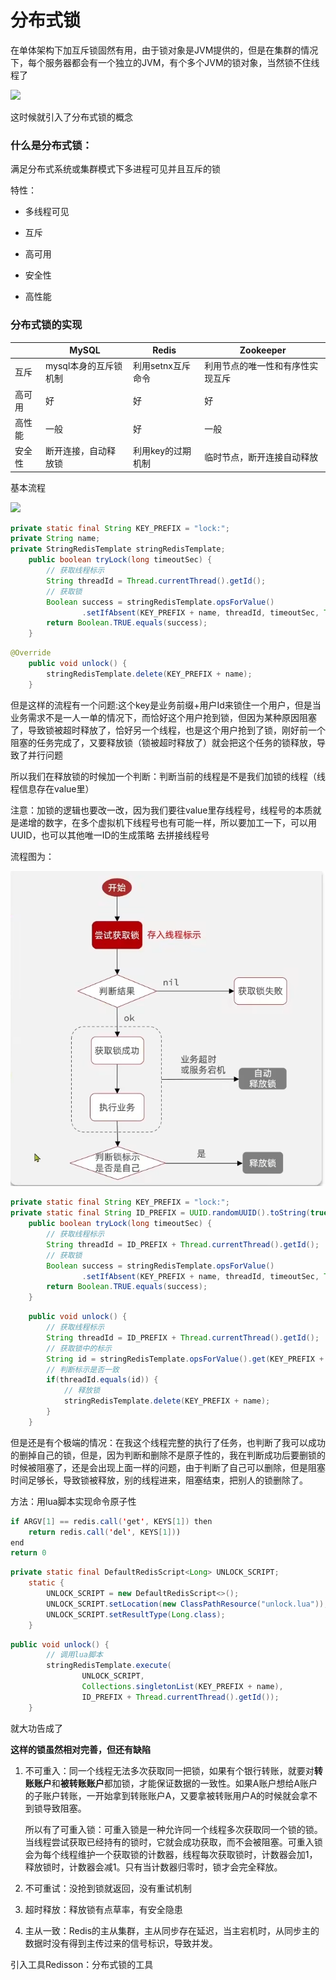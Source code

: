 # 分布式锁

在单体架构下加互斥锁固然有用，由于锁对象是JVM提供的，但是在集群的情况下，每个服务器都会有一个独立的JVM，有个多个JVM的锁对象，当然锁不住线程了

![](D:\Redis学习之路\image\Snipaste_2023-12-04_20-25-09.png)

这时候就引入了分布式锁的概念

### 什么是分布式锁：

满足分布式系统或集群模式下多进程可见并且互斥的锁

特性：

- 多线程可见

- 互斥

- 高可用

- 安全性

- 高性能

### 分布式锁的实现

|     | MySQL         | Redis       | Zookeeper        |
| --- | ------------- | ----------- | ---------------- |
| 互斥  | mysql本身的互斥锁机制 | 利用setnx互斥命令 | 利用节点的唯一性和有序性实现互斥 |
| 高可用 | 好             | 好           | 好                |
| 高性能 | 一般            | 好           | 一般               |
| 安全性 | 断开连接，自动释放锁    | 利用key的过期机制  | 临时节点，断开连接自动释放    |

基本流程

![](D:\Redis学习之路\image\Snipaste_2023-12-04_20-45-49.png)

```java
private static final String KEY_PREFIX = "lock:";
private String name;
private StringRedisTemplate stringRedisTemplate;
    public boolean tryLock(long timeoutSec) {
        // 获取线程标示
        String threadId = Thread.currentThread().getId();
        // 获取锁
        Boolean success = stringRedisTemplate.opsForValue()
                .setIfAbsent(KEY_PREFIX + name, threadId, timeoutSec, TimeUnit.SECONDS);
        return Boolean.TRUE.equals(success);
    }
```

```java
@Override
    public void unlock() {
        stringRedisTemplate.delete(KEY_PREFIX + name);
    }
```

但是这样的流程有一个问题:这个key是业务前缀+用户Id来锁住一个用户，但是当业务需求不是一人一单的情况下，而恰好这个用户抢到锁，但因为某种原因阻塞了，导致锁被超时释放了，恰好另一个线程，也是这个用户抢到了锁，刚好前一个阻塞的任务完成了，又要释放锁（锁被超时释放了）就会把这个任务的锁释放，导致了并行问题

所以我们在释放锁的时候加一个判断：判断当前的线程是不是我们加锁的线程（线程信息存在value里）

注意：加锁的逻辑也要改一改，因为我们要往value里存线程号，线程号的本质就是递增的数字，在多个虚拟机下线程号也有可能一样，所以要加工一下，可以用UUID，也可以其他唯一ID的生成策略 去拼接线程号

流程图为：

![](./image/Snipaste_2023-12-04_22-01-37.png)

```java
private static final String KEY_PREFIX = "lock:";
private static final String ID_PREFIX = UUID.randomUUID().toString(true) + "-";
    public boolean tryLock(long timeoutSec) {
        // 获取线程标示
        String threadId = ID_PREFIX + Thread.currentThread().getId();
        // 获取锁
        Boolean success = stringRedisTemplate.opsForValue()
                .setIfAbsent(KEY_PREFIX + name, threadId, timeoutSec, TimeUnit.SECONDS);
        return Boolean.TRUE.equals(success);
    }
```

```java
    public void unlock() {
        // 获取线程标示
        String threadId = ID_PREFIX + Thread.currentThread().getId();
        // 获取锁中的标示
        String id = stringRedisTemplate.opsForValue().get(KEY_PREFIX + name);
        // 判断标示是否一致
        if(threadId.equals(id)) {
            // 释放锁
            stringRedisTemplate.delete(KEY_PREFIX + name);
        }
    }
```

但是还是有个极端的情况：在我这个线程完整的执行了任务，也判断了我可以成功的删掉自己的锁，但是，因为判断和删除不是原子性的，我在判断成功后要删锁的时候被阻塞了，还是会出现上面一样的问题，由于判断了自己可以删除，但是阻塞时间足够长，导致锁被释放，别的线程进来，阻塞结束，把别人的锁删除了。

方法：用lua脚本实现命令原子性

```java
if ARGV[1] == redis.call('get', KEYS[1]) then
    return redis.call('del', KEYS[1]))
end
return 0
```

```java
private static final DefaultRedisScript<Long> UNLOCK_SCRIPT;
    static {
        UNLOCK_SCRIPT = new DefaultRedisScript<>();
        UNLOCK_SCRIPT.setLocation(new ClassPathResource("unlock.lua"));
        UNLOCK_SCRIPT.setResultType(Long.class);
    }
```

```java
public void unlock() {
        // 调用lua脚本
        stringRedisTemplate.execute(
                UNLOCK_SCRIPT,
                Collections.singletonList(KEY_PREFIX + name),
                ID_PREFIX + Thread.currentThread().getId());
    }
```

就大功告成了

**这样的锁虽然相对完善，但还有缺陷**

1. 不可重入：同一个线程无法多次获取同一把锁，如果有个银行转账，就要对**转账账户**和**被转账账户**都加锁，才能保证数据的一致性。如果A账户想给A账户的子账户转账，一开始拿到转账账户A，又要拿被转账用户A的时候就会拿不到锁导致阻塞。
   
   所以有了可重入锁：可重入锁是一种允许同一个线程多次获取同一个锁的锁。当线程尝试获取已经持有的锁时，它就会成功获取，而不会被阻塞。可重入锁会为每个线程维护一个获取锁的计数器，线程每次获取锁时，计数器会加1，释放锁时，计数器会减1。只有当计数器归零时，锁才会完全释放。

2. 不可重试：没抢到锁就返回，没有重试机制

3. 超时释放：释放锁有点草率，有安全隐患

4. 主从一致：Redis的主从集群，主从同步存在延迟，当主宕机时，从同步主的数据时没有得到主传过来的信号标识，导致并发。
   
   

引入工具Redisson：分布式锁的工具
